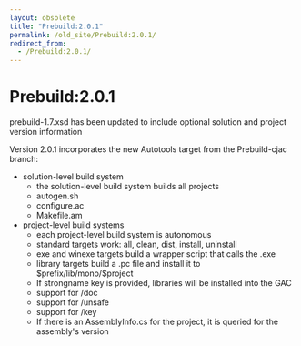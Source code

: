 ```yaml
---
layout: obsolete
title: "Prebuild:2.0.1"
permalink: /old_site/Prebuild:2.0.1/
redirect_from:
  - /Prebuild:2.0.1/
---
```


Prebuild:2.0.1
==============

prebuild-1.7.xsd has been updated to include optional solution and project version information

Version 2.0.1 incorporates the new Autotools target from the Prebuild-cjac branch:

-   solution-level build system
    -   the solution-level build system builds all projects
    -   autogen.sh
    -   configure.ac
    -   Makefile.am
-   project-level build systems
    -   each project-level build system is autonomous
    -   standard targets work: all, clean, dist, install, uninstall
    -   exe and winexe targets build a wrapper script that calls the .exe
    -   library targets build a .pc file and install it to \$prefix/lib/mono/\$project
    -   If strongname key is provided, libraries will be installed into the GAC
    -   support for /doc
    -   support for /unsafe
    -   support for /key
    -   If there is an AssemblyInfo.cs for the project, it is queried for the assembly's version


